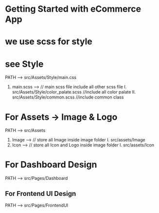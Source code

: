 # Getting Started with eCommerce App

# we use scss for style

# see Style

PATH --> src/Assets/Style/main.css

1. main.scss --> // main scss file include all other scss file
   I. src/Assets/Style/color_palate.scss //include all color palate
   II. src/Assets/Style/common.scss //include common class

# For Assets -> Image & Logo

PATH --> src/Assets

1. Image --> // store all Image inside image folder
   I. src/assets/Image
2. Icon --> // store all Icon and Logo inside image folder
   I. src/assets/Icon

# For Dashboard Design

PATH --> src/Pages/Dashboard

## For Frontend UI Design

PATH --> src/Pages/FrontendUI
